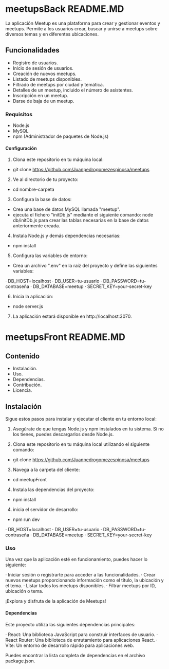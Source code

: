 # meetupsBack README.MD

La aplicación Meetup es una plataforma para crear y gestionar eventos y meetups. Permite a los usuarios crear, buscar y unirse a meetups sobre diversos temas y en diferentes ubicaciones.

## Funcionalidades

- Registro de usuarios.
- Inicio de sesión de usuarios.
- Creación de nuevos meetups.
- Listado de meetups disponibles.
- Filtrado de meetups por ciudad y temática.
- Detalles de un meetup, incluido el número de asistentes.
- Inscripción en un meetup.
- Darse de baja de un meetup.

### Requisitos

- Node.js
- MySQL
- npm (Administrador de paquetes de Node.js)

#### Configuración

1. Clona este repositorio en tu máquina local:

- git clone https://github.com/Juanpedrogomezespinosa/meetups

2. Ve al directorio de tu proyecto:

- cd nombre-carpeta

3. Configura la base de datos:

- Crea una base de datos MySQL llamada "meetup".
- ejecuta el fichero "initDb.js" mediante el siguiente comando: node db/initDb.js para crear las tablas necesarias en la base de datos anteriormente creada.

4. Instala Node.js y demás dependencias necesarias:

- npm install

5. Configura las variables de entorno:

- Crea un archivo ".env" en la raíz del proyecto y define las siguientes variables:

· DB_HOST=localhost
· DB_USER=tu-usuario
· DB_PASSWORD=tu-contraseña
· DB_DATABASE=meetup
· SECRET_KEY=your-secret-key

6. Inicia la aplicación:

- node server.js

7. La aplicación estará disponible en http://localhost:3070.

# meetupsFront README.MD

## Contenido

- Instalación.
- Uso.
- Dependencias.
- Contribución.
- Licencia.

## Instalación

Sigue estos pasos para instalar y ejecutar el cliente en tu entorno local:

1. Asegúrate de que tengas Node.js y npm instalados en tu sistema. Si no los tienes, puedes descargarlos desde Node.js.

2. Clona este repositorio en tu máquina local utilizando el siguiente comando:

- git clone https://github.com/Juanpedrogomezespinosa/meetups

3. Navega a la carpeta del cliente:

- cd meetupFront

4. Instala las dependencias del proyecto:

- npm install

4. inicia el servidor de desarrollo:

- npm run dev

· DB_HOST=localhost
· DB_USER=tu-usuario
· DB_PASSWORD=tu-contraseña
· DB_DATABASE=meetup
· SECRET_KEY=your-secret-key

### Uso

Una vez que la aplicación esté en funcionamiento, puedes hacer lo siguiente:

· Iniciar sesión o registrarte para acceder a las funcionalidades.
· Crear nuevos meetups proporcionando información como el título, la ubicación y el tema.
· Listar todos los meetups disponibles.
· Filtrar meetups por ID, ubicación o tema.

¡Explora y disfruta de la aplicación de Meetups!

#### Dependencias

Este proyecto utiliza las siguientes dependencias principales:

· React: Una biblioteca JavaScript para construir interfaces de usuario.
· React Router: Una biblioteca de enrutamiento para aplicaciones React.
· Vite: Un entorno de desarrollo rápido para aplicaciones web.

Puedes encontrar la lista completa de dependencias en el archivo package.json.
